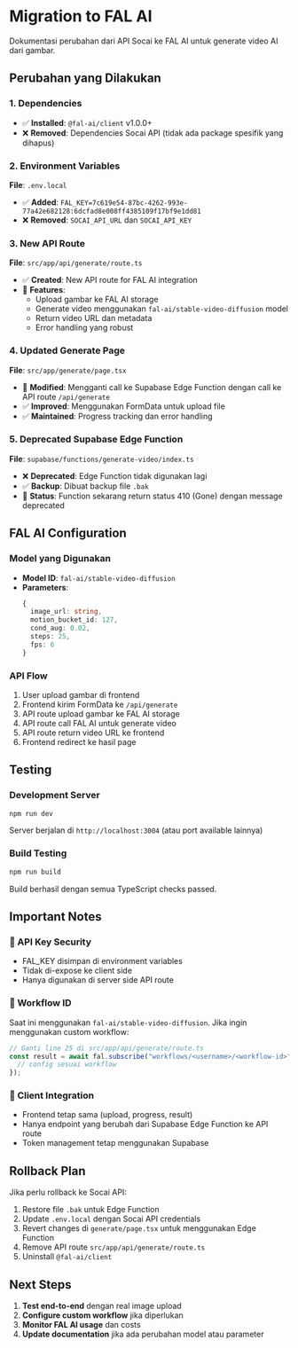 # Migration to FAL AI

Dokumentasi perubahan dari API Socai ke FAL AI untuk generate video AI dari gambar.

## Perubahan yang Dilakukan

### 1. Dependencies
- ✅ **Installed**: `@fal-ai/client` v1.0.0+
- ❌ **Removed**: Dependencies Socai API (tidak ada package spesifik yang dihapus)

### 2. Environment Variables
**File**: `.env.local`
- ✅ **Added**: `FAL_KEY=7c619e54-87bc-4262-993e-77a42e682128:6dcfad8e008ff4385109f17bf9e1dd81`
- ❌ **Removed**: `SOCAI_API_URL` dan `SOCAI_API_KEY`

### 3. New API Route
**File**: `src/app/api/generate/route.ts`
- ✅ **Created**: New API route for FAL AI integration
- 🔧 **Features**:
  - Upload gambar ke FAL AI storage
  - Generate video menggunakan `fal-ai/stable-video-diffusion` model
  - Return video URL dan metadata
  - Error handling yang robust

### 4. Updated Generate Page
**File**: `src/app/generate/page.tsx`
- 🔄 **Modified**: Mengganti call ke Supabase Edge Function dengan call ke API route `/api/generate`
- ✅ **Improved**: Menggunakan FormData untuk upload file
- ✅ **Maintained**: Progress tracking dan error handling

### 5. Deprecated Supabase Edge Function
**File**: `supabase/functions/generate-video/index.ts`
- ❌ **Deprecated**: Edge Function tidak digunakan lagi
- ✅ **Backup**: Dibuat backup file `.bak`
- 🔧 **Status**: Function sekarang return status 410 (Gone) dengan message deprecated

## FAL AI Configuration

### Model yang Digunakan
- **Model ID**: `fal-ai/stable-video-diffusion`
- **Parameters**:
  ```typescript
  {
    image_url: string,
    motion_bucket_id: 127,
    cond_aug: 0.02,
    steps: 25,
    fps: 6
  }
  ```

### API Flow
1. User upload gambar di frontend
2. Frontend kirim FormData ke `/api/generate`
3. API route upload gambar ke FAL AI storage
4. API route call FAL AI untuk generate video
5. API route return video URL ke frontend
6. Frontend redirect ke hasil page

## Testing

### Development Server
```bash
npm run dev
```
Server berjalan di `http://localhost:3004` (atau port available lainnya)

### Build Testing
```bash
npm run build
```
Build berhasil dengan semua TypeScript checks passed.

## Important Notes

### 🔑 API Key Security
- FAL_KEY disimpan di environment variables
- Tidak di-expose ke client side
- Hanya digunakan di server side API route

### 🎯 Workflow ID
Saat ini menggunakan `fal-ai/stable-video-diffusion`. Jika ingin menggunakan custom workflow:
```typescript
// Ganti line 25 di src/app/api/generate/route.ts
const result = await fal.subscribe("workflows/<username>/<workflow-id>", {
  // config sesuai workflow
});
```

### 📱 Client Integration
- Frontend tetap sama (upload, progress, result)
- Hanya endpoint yang berubah dari Supabase Edge Function ke API route
- Token management tetap menggunakan Supabase

## Rollback Plan

Jika perlu rollback ke Socai API:
1. Restore file `.bak` untuk Edge Function
2. Update `.env.local` dengan Socai API credentials
3. Revert changes di `generate/page.tsx` untuk menggunakan Edge Function
4. Remove API route `src/app/api/generate/route.ts`
5. Uninstall `@fal-ai/client`

## Next Steps

1. **Test end-to-end** dengan real image upload
2. **Configure custom workflow** jika diperlukan
3. **Monitor FAL AI usage** dan costs
4. **Update documentation** jika ada perubahan model atau parameter